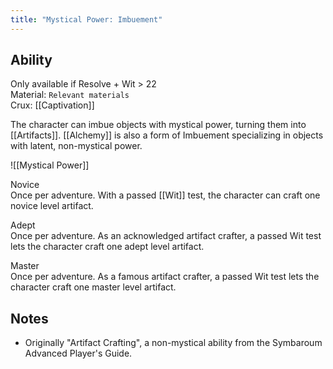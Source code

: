 ```yaml
---
title: "Mystical Power: Imbuement"
---
```

## Ability
Only available if Resolve + Wit > 22<br>Material: `Relevant materials`<br>Crux: [[Captivation]]

The character can imbue objects with mystical power, turning them into [[Artifacts]]. [[Alchemy]] is also a form of Imbuement specializing in objects with latent, non-mystical power.

![[Mystical Power]]

Novice<br>Once per adventure. With a passed [[Wit]] test, the character can craft one novice level artifact.

Adept<br>Once per adventure. As an acknowledged artifact crafter, a passed Wit test lets the character craft one adept level artifact.

Master<br>Once per adventure. As a famous artifact crafter, a passed Wit test lets the character craft one master level artifact.
## Notes
* Originally "Artifact Crafting", a non-mystical ability from the Symbaroum Advanced Player's Guide.